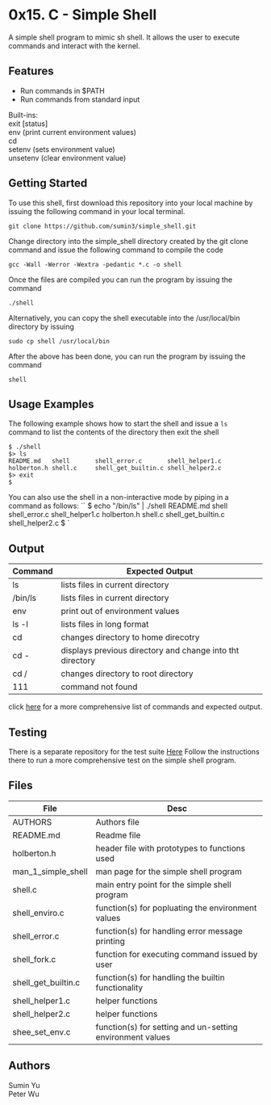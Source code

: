 # 0x15. C - Simple Shell

A simple shell program to mimic sh shell.  It allows the user to execute commands and interact with the kernel.

## Features
* Run commands in $PATH
* Run commands from standard input

Built-ins:  
exit [status]  
env (print current environment values)  
cd  
setenv (sets environment value)  
unsetenv (clear environment value) 


## Getting Started
To use this shell, first download  this repository into your local machine by issuing the following command in your local terminal. 
```
git clone https://github.com/sumin3/simple_shell.git
```
Change directory into the simple\_shell directory created by the git clone command
and issue the following command to compile the code
```
gcc -Wall -Werror -Wextra -pedantic *.c -o shell
```
Once the files are compiled you can run the program by issuing the command
```
./shell
```
Alternatively, you can copy the shell executable into the /usr/local/bin directory by issuing
```
sudo cp shell /usr/local/bin
```
After the above has been done, you can run the program by issuing the command
```
shell
```
## Usage Examples
The following example shows how to start the shell and issue a ```ls``` command to list the contents of the directory then exit the shell
```
$ ./shell
$> ls
README.md	shell		shell_error.c		shell_helper1.c
holberton.h	shell.c		shell_get_builtin.c	shell_helper2.c
$> exit
$
```
You can also use the shell in a non-interactive mode by piping in a command as follows:
``
$ echo "/bin/ls" | ./shell
README.md	shell		shell_error.c		shell_helper1.c
holberton.h	shell.c		shell_get_builtin.c	shell_helper2.c
$
`
## Output
Command | Expected Output 
---|---
ls | lists files in current directory
/bin/ls | lists files in current directory
env | print out of environment values
ls   -l | lists files in long format
cd | changes directory to home direcotry
cd - | displays previous directory and change into tht directory
cd / | changes directory to root directory
111 | command not found 

click [here](https://docs.google.com/document/d/1H4Syxiicin9logZRJHHHy5N5iDEbLYjIQmtcaPzVo-g/edit) for a more comprehensive list of commands and expected output.  


## Testing
There is a separate repository for the test suite [Here](https://github.com/petehwu/shellgame) Follow the instructions there to run a more comprehensive test on the simple shell program.

## Files
File | Desc
---|---
AUTHORS | Authors file
README.md | Readme file
holberton.h | header file with prototypes to functions used
man\_1\_simple\_shell | man page for the simple shell program
shell.c | main entry point for the simple shell program
shell\_enviro.c | function(s) for popluating the environment values
shell\_error.c |  function(s) for handling error message printing
shell\_fork.c | function for executing command issued by user
shell\_get\_builtin.c | function(s) for handling the builtin functionality
shell\_helper1.c | helper functions
shell\_helper2.c | helper functions
shee\_set\_env.c | function(s) for setting and un-setting environment values 
## Authors
Sumin Yu    
Peter Wu
